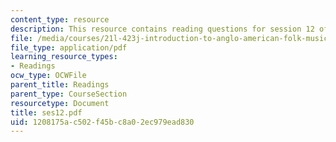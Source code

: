 ```yaml
---
content_type: resource
description: This resource contains reading questions for session 12 of the course.
file: /media/courses/21l-423j-introduction-to-anglo-american-folk-music-fall-2005/1208175ac502f45bc8a02ec979ead830_ses12.pdf
file_type: application/pdf
learning_resource_types:
- Readings
ocw_type: OCWFile
parent_title: Readings
parent_type: CourseSection
resourcetype: Document
title: ses12.pdf
uid: 1208175a-c502-f45b-c8a0-2ec979ead830
---
```

